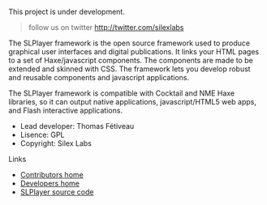This project is under development. 
> follow us on twitter http://twitter.com/silexlabs

The SLPlayer framework is the open source framework used to produce graphical user interfaces and digital publications. It links your HTML pages to a set of Haxe/javascript components. The components are made to be extended and skinned with CSS. The framework lets you develop robust and reusable components and javascript applications. 

The SLPlayer framework is compatible with Cocktail and NME Haxe libraries, so it can output native applications, javascript/HTML5 web apps, and Flash interactive applications.

<ul>
<li>Lead developer: Thomas Fétiveau</li>
<li>Lisence: GPL</li>
<li>Copyright: Silex Labs</li>
</ul>

Links

<ul>
<li><a href="http://www.silexlabs.org/groups/labs/slplayer-project/slplayer-developers/home/">Contributors home</a></li>
<li><a href="http://www.silexlabs.org/groups/labs/slplayer-project/slplayer/home/">Developers home</a></li>
<li><a href="https://github.com/silexlabs/SLPlayer">SLPlayer source code</a></li>
</ul>